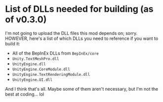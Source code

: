 # List of DLLs needed for building (as of v0.3.0)
I'm not going to upload the DLL files this mod depends on; sorry.
HOWEVER, here's a list of which DLLs you need to reference if you want to build it:

- All of the BepInEx DLLs from `BepInEx/core`
- `Unity.TextMeshPro.dll`
- `UnityEngine.dll`
- `UnityEngine.CoreModule.dll`
- `UnityEngine.TextRenderingModule.dll`
- `UnityEngine.UI.dll`

And I think that's all.  Maybe some of them aren't necessary, but I'm not the best at coding... lol
